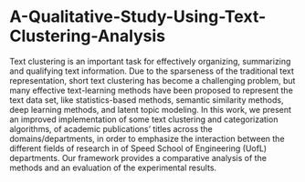 # A-Qualitative-Study-Using-Text-Clustering-Analysis

Text clustering is an important task for effectively organizing, summarizing and qualifying text
information. Due to the sparseness of the traditional text representation, short text clustering has
become a challenging problem, but many effective text-learning methods have been proposed to
represent the text data set, like statistics-based methods, semantic similarity methods, deep learning
methods, and latent topic modeling. In this work, we present an improved implementation of some
text clustering and categorization algorithms, of academic publications’ titles across the
domains/departments, in order to emphasize the interaction between the different fields of research in
of Speed School of Engineering (UofL) departments.
Our framework provides a comparative analysis of the methods and an evaluation of the experimental results.

